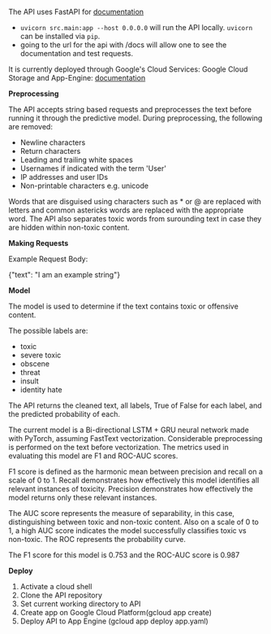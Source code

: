 The API uses FastAPI for [documentation](https://fastapi.tiangolo.com/tutorial/first-steps/)
* ```uvicorn src.main:app --host 0.0.0.0``` will run the API locally. ```uvicorn``` can be installed via `pip`.
* going to the url for the api with /docs will allow one to see the documentation and test requests.

It is currently deployed through Google's Cloud Services: Google Cloud Storage and App-Engine: [documentation](https://cloud.google.com/appengine/docs)

**Preprocessing**

The API accepts string based requests and preprocesses the text before running it through the predictive model. During preprocessing, the following are removed:
  - Newline characters
  - Return characters
  - Leading and trailing white spaces
  - Usernames if indicated with the term 'User'
  - IP addresses and user IDs
  - Non-printable characters e.g. unicode

Words that are disguised using characters such as * or @ are replaced with letters and common astericks words are replaced with the appropriate word. The API also separates toxic words from surounding text in case they are hidden within non-toxic content.

**Making Requests**

  Example Request Body:

  {"text": "I am an example string"}

**Model**

  The model is used to determine if the text contains toxic or offensive content.

  The possible labels are:
  - toxic
  - severe toxic
  - obscene
  - threat
  - insult
  - identity hate

  The API returns the cleaned text, all labels, True of False for each label, and the predicted probability of each.

  The current model is a Bi-directional LSTM + GRU neural network made with PyTorch, assuming FastText vectorization. Considerable preprocessing is performed on the text before vectorization. The metrics used in evaluating this model are F1 and ROC-AUC scores.

  F1 score is defined as the harmonic mean between precision and recall on a scale of 0 to 1. Recall demonstrates how effectively this model identifies all relevant instances of toxicity. Precision demonstrates how effectively the model returns only these relevant instances.

  The AUC score represents the measure of separability, in this case, distinguishing between toxic and non-toxic content. Also on a scale of 0 to 1, a high AUC score indicates the model successfully classifies toxic vs non-toxic. The ROC represents the probability curve.

  The F1 score for this model is 0.753 and the ROC-AUC score is 0.987

**Deploy**

1) Activate a cloud shell
2) Clone the API repository
3) Set current working directory to API
4) Create app on Google Cloud Platform(gcloud app create)
5) Deploy API to App Engine (gcloud app deploy app.yaml)